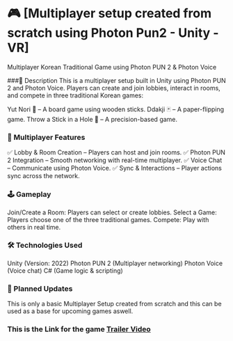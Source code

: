 # 🎮 [Multiplayer setup created from scratch using Photon Pun2 - Unity - VR]
Multiplayer Korean Traditional Game using Photon PUN 2 & Photon Voice

###📝 Description
This is a multiplayer setup built in Unity using Photon PUN 2 and Photon Voice. Players can create and join lobbies, interact in rooms, and compete in three traditional Korean games:

Yut Nori 🎲 – A board game using wooden sticks.
Ddakji 🃏 – A paper-flipping game.
Throw a Stick in a Hole 🏹 – A precision-based game.

### 🔗 Multiplayer Features
✅ Lobby & Room Creation – Players can host and join rooms.
✅ Photon PUN 2 Integration – Smooth networking with real-time multiplayer.
✅ Voice Chat – Communicate using Photon Voice.
✅ Sync & Interactions – Player actions sync across the network.

### 🕹️ Gameplay
Join/Create a Room: Players can select or create lobbies.
Select a Game: Players choose one of the three traditional games.
Compete: Play with others in real time.

### 🛠️ Technologies Used
Unity (Version: 2022)
Photon PUN 2 (Multiplayer networking)
Photon Voice (Voice chat)
C# (Game logic & scripting)

### 📌 Planned Updates
This is only a basic Multiplayer Setup created from scratch and this can be used as a base for upcoming games aswell.

### This is the Link for the game [Trailer Video](https://youtu.be/7zTpOtawFa8?si=Gam0Q0hc-aadZPUn)
